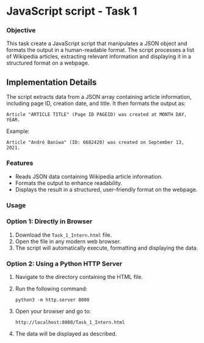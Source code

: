 # JavaScript script - Task 1

### Objective
This task create a JavaScript script that manipulates a JSON object and formats the output in a human-readable format. The script processes a list of Wikipedia articles, extracting relevant information and displaying it in a structured format on a webpage.

## Implementation Details
The script extracts data from a JSON array containing article information, including page ID, creation date, and title. It then formats the output as:  
```
Article "ARTICLE TITLE" (Page ID PAGEID) was created at MONTH DAY, YEAR.
```
Example:  
```
Article "André Baniwa" (ID: 6682420) was created on September 13, 2021.
```

### Features
- Reads JSON data containing Wikipedia article information.
- Formats the output to enhance readability.
- Displays the result in a structured, user-friendly format on the webpage.

### Usage  

### Option 1: Directly in Browser

1. Download the `Task_1_Intern.html` file.
2. Open the file in any modern web browser.
3. The script will automatically execute, formatting and displaying the data.


### Option 2: Using a Python HTTP Server

1. Navigate to the directory containing the HTML file.
2. Run the following command:

   `python3 -m http.server 8000`
3. Open your browser and go to:

   `http://localhost:8000/Task_1_Intern.html`

4. The data will be displayed as described.

